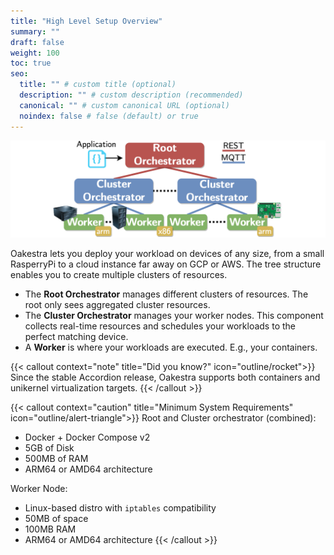 ```yaml
---
title: "High Level Setup Overview"
summary: ""
draft: false
weight: 100
toc: true
seo:
  title: "" # custom title (optional)
  description: "" # custom description (recommended)
  canonical: "" # custom canonical URL (optional)
  noindex: false # false (default) or true
---
```


![High level architecture picture](arch-new.png)

Oakestra lets you deploy your workload on devices of any size, from a small RasperryPi to a cloud instance far away on GCP or AWS. The tree structure enables you to create multiple clusters of resources.

* The **Root Orchestrator** manages different clusters of resources. The root only sees aggregated cluster resources.
* The **Cluster Orchestrator** manages your worker nodes. This component collects real-time resources and schedules your workloads to the perfect matching device.
* A **Worker** is where your workloads are executed. E.g., your containers. 

{{< callout context="note" title="Did you know?" icon="outline/rocket">}} Since the stable Accordion release, Oakestra supports both containers and unikernel virtualization targets. {{< /callout >}}


{{< callout context="caution" title="Minimum System Requirements" icon="outline/alert-triangle">}}
Root and Cluster orchestrator (combined):
- Docker + Docker Compose v2
- 5GB of Disk
- 500MB of RAM
- ARM64 or AMD64 architecture

Worker Node:
- Linux-based distro with `iptables` compatibility 
- 50MB of space
- 100MB RAM
- ARM64 or AMD64 architecture
{{< /callout >}}